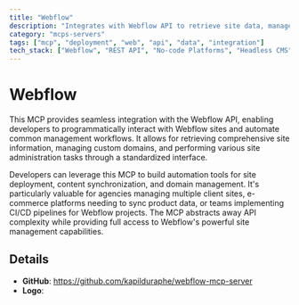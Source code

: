 ```yaml
---
title: "Webflow"
description: "Integrates with Webflow API to retrieve site data, manage domains, and automate site management tasks."
category: "mcps-servers"
tags: ["mcp", "deployment", "web", "api", "data", "integration"]
tech_stack: ["Webflow", "REST API", "No-code Platforms", "Headless CMS", "Site Management"]
---
```


# Webflow

This MCP provides seamless integration with the Webflow API, enabling developers to programmatically interact with Webflow sites and automate common management workflows. It allows for retrieving comprehensive site information, managing custom domains, and performing various site administration tasks through a standardized interface.

Developers can leverage this MCP to build automation tools for site deployment, content synchronization, and domain management. It's particularly valuable for agencies managing multiple client sites, e-commerce platforms needing to sync product data, or teams implementing CI/CD pipelines for Webflow projects. The MCP abstracts away API complexity while providing full access to Webflow's powerful site management capabilities.

## Details

- **GitHub**: https://github.com/kapilduraphe/webflow-mcp-server
- **Logo**: 
